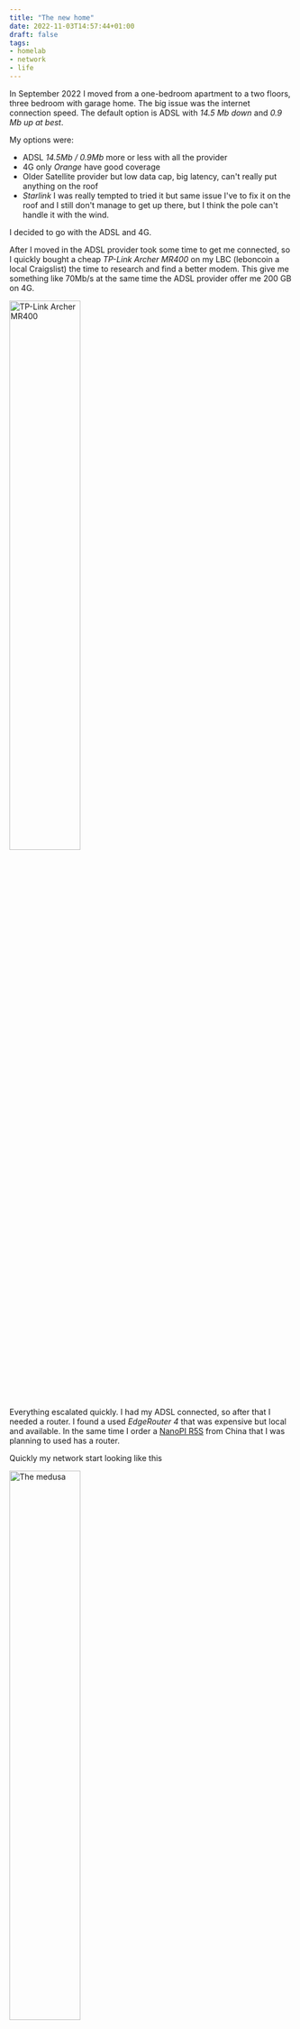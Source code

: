 ```yaml
---
title: "The new home"
date: 2022-11-03T14:57:44+01:00
draft: false 
tags:
- homelab
- network
- life
---
```


In September 2022 I moved from a one-bedroom apartment to a two floors, three bedroom with garage home. The big issue was the internet connection speed. The default option is ADSL with *14.5 Mb down* and *0.9 Mb up at best*.

My options were:

* ADSL *14.5Mb /  0.9Mb* more or less with all the provider
* 4G only *Orange* have good coverage
* Older Satellite provider but low data cap, big latency, can't really put anything on the roof
* *Starlink* I was really tempted to tried it but same issue I've to fix it on the roof and I still don't manage to get up there, but I think the pole can't handle it with the wind.

I decided to go with the ADSL and 4G.

After I moved in the ADSL provider took some time to get me connected, so I quickly bought a cheap *TP-Link Archer MR400* on my LBC (leboncoin a local Craigslist) the time to research and find a better modem. This give me something like 70Mb/s at the same time the ADSL provider offer me 200 GB on 4G.

<img style='width:50%' alt='TP-Link Archer MR400' src='img/tplink-archer-mr400.jpg' />

Everything escalated quickly. I had my ADSL connected, so after that I needed a router. I found a used *EdgeRouter 4* that was expensive but local and available. In the same time I order a [NanoPI R5S](https://wiki.friendlyelec.com/wiki/index.php/NanoPi_R5S) from China that I was planning to used has a router.

Quickly my network start looking like this

<img style='width:50%' alt='The medusa' src='img/medusa-network.jpg' />

At this point I found a [Nighthawk M1 4G LTE](https://www.netgear.com/home/mobile-wifi/hotspots/mr1100/) to replace the cheap *TP-Link*. This raised my bandwidth to around 150Mbit/s in good condition and 15/20MBit/s of up. I bought a 15€ *Netgear GS302* switch temporarily to connect everything, and I get back a [Unify UAP-AC](https://store.ui.com/products/uap-ac-pro) that I was using during COVID at my parent place.

<img style='width:50%' alt='September Network diagram' src='img/network_september.drawio.svg' />

I tried some of the load balancing feature between the two WANs with 60% on 4G and 40% on the ADSL, but that was weird. Website get confused the latency difference between the two link don't help. 

I hesitate to try [OpenMPTCProuter](https://www.openmptcprouter.com/) but decide not to. You've to used an online server for exit so banking website, netflix etc... will start blocking you or report fraud on your account. 

I decide to  assign everything related to Video/Streaming to the ADSL, mostly the TV/Chromecast and the SO laptop and phone since she is doing a lot of streaming (she will do like 15/20gb over day 🙄 ). The 4G was for my laptops and computers.

The 4G was okay but I was getting some issue to get a good stable connection. Going back to my LBC (leboncoin) I was looking for 4G/5G antenna.

Two good candidates were:

* [Poynting A-XPOL 0002 V3](https://poynting.tech/antennas/xpol-2-5g/)
* [LowcostMobile 4G LTE 5G MIMO Directionnelle](https://lowcostmobile.fr/products/antenne-4g-lte-5g-mimo-directionnelle-700-800-900-1800-2100-2600-mhz-lowcostmobile-2x30cm-noir-connectique-sma-cable-lmr200-pour-huawei-b525-b528-b618-e5180-b715-asus-tp-link-netgear-et)

I found a *LowcostMobile* with 15m of cable connected to it. I order a 50cm Ø 42mm pole with a plate solder on it to be able to attach to another pole.

At this time I did not have a real plan yet, I was maybe planning to put on the roof, but I was uncertain if I will have pole available, or outside. I have what we call a [iron pergola](https://www.savoirfer.fr/wp-content/uploads/2020/02/pergolas-fer-forge-saint-raphael.jpg). The issue would have been running the cable from outside and I will not have on view the cell tower.

To identify the cell tower in France, we have a website from the government. It come from the *AFNR*  the agency in charge of the radio frequency. [Carto Radio](https://www.cartoradio.fr/index.html#/). On it, you have a map and can filter by provider, frequencies etc.. The issue is you can't find the *cellid*. There is some open-source database from the cellid lookup, but I was unable to find mine inside.

I tried the antenna at one of the second floor windows and got some good result, the RSSP before was between -105dBm to -115dBm. I get to -73dBm, so I've now a strong signal, but I can't close the windows.

<img style='width:50%' alt='Antenna at the windows' src='img/antenna-windows.jpg' />

I decide to try to put it into the attic, since I know I will be able to pass wire from the attic to this room. I was just not sure if the 15m of antenna cable where going to be long enough and if the signal will still be good enough.

<img style='width:50%' alt='Antenna in the attic' src='img/antenna-attic.jpg' />

The signal was still excellent around -75dBm SINR around 10/15dB.

At the same time, I moved my desk from the living room to the basement room next to the garage. The issue was the poor Wifi connection in this room, I can't RDP to my desktop in the living room. If I move the access point, I have connection issue at the second floor. I will have to put the 4G modem at some place near the antenna. At this point, I was sure I need to run wire in the house.

Hopefully, I knew that was possible, some renter before me tried to wired the house in RJ45 and he left one cable between the first and second floor, and some cable between the two room the last floor. The issue was running from the first floor to the basement.

After some serious fight, I manage to pull two cables out in the basement, one running to the first floor and the second one to the second floor. 
Not without doing thing wrong, like cutting through the wrong wall 😅.

<img style='width:50%' alt='Basement first cable' src='img/basement-firstcable.jpg' />

My plan was finally possible, I will have a real network. 

I bought like 60m of CAT 6A cable and a lot of keystone and 3 wall plate of 2 RJ45.

I pull out:

* 1 cable to the attic
* 2 cables at the second floor
* 2 cables at the first floor right
* 2 cables at the first floor left 

I should have run one more cable to the attic but I was running out of cable.

<img style='width:50%' alt='Basement cables progress' src='img/basement-cables-progress.jpg' />

One of the wall plate, it's upside down 🤷‍♂️ 

<img style='width:50%' alt='RJ45 wall plate upside down' src='img/rj45-wall-plate.jpg' />

I used a 50mm PVC tube at the end to hide the cable and passing from the basement to first floor but I start getting issue to pull cable at the 90 degree angle.  <img style='width:50%' alt='PVC tube 90degree junction' src='img/pvctube-90-rj45.jpg' />

For the keystones' connection I used *T568A* this is probably going to hunt me. We all make mistake.

Now I need a network rack. I tried to get the [StarTech.com WALLMOUNT8](https://www.amazon.com/Serveur-Mural-Solide-%C3%A9quipment-Profond/dp/B01M1OLEQD) The one received from *Amazon* was damage and second one they send was damage too 😞.

I decide to find one local and within a day for 40e I found out a *Digitus 12U* (w/ an 8 ports power plug) but a little short in depth only 12" of course I discover that later.

<img style='width:50%' alt='Network rack installed' src='img/network-rack-with-cables.jpg' />

After installing everything

<img style='width:50%' alt='Network rack connected' src='img/network-rack-connected.jpg' />

So during that time I found a *Netgear GS324TP* on the LBC new for 120e, but it took 3 weeks to come due to the strike on petrol station resupply. 
 My need was to get something with POE for the two access point, manageable and more or less silent. It's not really silent but not loud, the fan only spin up something everything +/- 15min for 5min I will say and it's in the garage. There is some chance I will replace them by some *Noctua* if I keep the switch,

 The big issue for this switch is no SFP+ but they are all expensive, and I was like 🤔 I will not need it. The management interface is shit, you get disconnected after like 5min and no SSH.

 Inside the rack:

 * patch panel
 * Switch Netgear GS324TP
 * Router Ubiquiti Edgerouter 4
 * a NUC11TNKi5, Nano PI R5S and Raspberry PI 2
 * ADSL Box
 
(That was around the October 20 at the time I already had ordered some part to upgrade few things to 10G 😂)

For the access point I switch to two Unifi UAP-6 Pro one in the basement and the second one on the second floor. With Wifi-6 I can connect close to gigabit speed getting 500/600Mb/s real speed around the house and close to 900Mb/s from time to time.

<img style='width:50%' alt='Basement Access Point' src='img/basement-AP.jpg' />

Temporary solution that will become permanent. I need it to point up, but it can't stay on the floor, the light is never on for a long time, so this seems to work.

<img style='width:50%' alt='Second floor Access Point' src='img/secondfloor-AP.jpg' />

The cable is coming from the attic.

I manage to grab for cheap a [Huawei B818-263](https://forum.huawei.com/enterprise/en/huawei-b818-263-an-informative-product-review/thread/864387-100181) and sell the *Netgear M1* for profit. The *B818-263* is great, that get me 250Mb/s down (sometime 300MB/s) and 50Mb/s up. The ping is really stable from 30ms to 40ms when I'm with Orange (or Sosh). 

I have a *Lebara* sim card (it's on the Orange network) they are cheap I get 240gb for 24e, but the issue is the peering especially on the weekend. I get the same speed but from time to time is shit. Sometimes I even get a 20% packet drop too. The exit IP come *Telia* a Swedish telecom operator and every website think I'm a bot 😅

I'm still looking tried to find a better offer.

I put the *B818-263* on POE with a splitter, so I can liberate the outlet in the room and let everything sit in the closet.

<img style='width:50%' alt='Huawei B818-263 on POE with external antenna' src='img/4g-modem-connected.jpg' />


Little teasing few weeks after with 10G in place. In the coming post, I will detail the network configuration.

<img style='width:50%' alt='10G is here' src='img/network-10g.jpg' />
